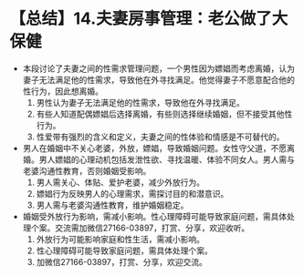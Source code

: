 # 【总结】14.夫妻房事管理：老公做了大保健

-   本段讨论了夫妻之间的性需求管理问题，一个男性因为嫖娼而考虑离婚，认为妻子无法满足他的性需求，导致他在外寻找满足。他觉得妻子不愿意配合他的性行为，因此想离婚。
    1.  男性认为妻子无法满足他的性需求，导致他在外寻找满足。
    2.  有些人知道配偶嫖娼后选择离婚，有些则选择继续婚姻，但不接受其他性行为。
    3.  性爱带有强烈的含义和定义，夫妻之间的性体验和情感是不可替代的。
-   男人在婚姻中不关心老婆，外放，嫖娼，导致婚姻问题。女性守父道，不愿离婚。男人嫖娼的心理动机包括发泄性欲、寻找温暖、体验不同女人。男人需与老婆沟通性教育，否则婚姻受影响。
    1.  男人需关心、体贴、爱护老婆，减少外放行为。
    2.  嫖娼行为反映男人的心理需求，需探讨目的和潜意识。
    3.  男人需与老婆沟通性教育，维护婚姻稳定。
-   婚姻受外放行为影响，需减小影响。性心理障碍可能导致家庭问题，需具体处理个案。交流需加微信27166-03897，打赏、分享，欢迎收听。
    1.  外放行为可能影响家庭和性生活，需减小影响。
    2.  性心理障碍可能导致家庭问题，需具体处理个案。
    3.  加微信27166-03897，打赏、分享，欢迎交流。